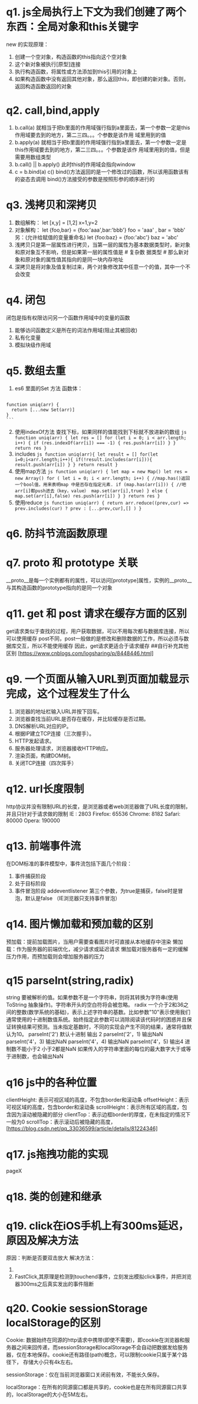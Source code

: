 # q1.  js全局执行上下文为我们创建了两个东西：全局对象和this关键字
  new 的实现原理：
   1. 创建一个空对象，构造函数的this指向这个空对象
   2. 这个新对象被执行[原型]连接
   3. 执行构造函数，将属性或方法添加到this引用的对象上 
   4. 如果构造函数中没有返回其他对象，那么返回this，即创建的新对象。否则，返回构造函数返回的对象

# q2.  call,bind,apply
  1. b.call(a) 就相当于把b里面的作用域强行指到a里面去，第一个参数一定是this作用域要去到的地方，第二三四。。。个参数是该作用
     域里用到的值 
  2. b.apply(a) 就相当于把b里面的作用域强行指到a里面去，第一个参数一定是this作用域要去到的地方，第二三四。。。个参数是该作    用域里用到的值，但是需要用数组类型
  3. b.call() || b.apply() 此时this的作用域会指向window
  4. c = b.bind(a)
     c()
     bind()方法返回的是一个修改过的函数，所以该用函数该有的姿态去调用
     bind()方法接受的参数是按照形参的顺序进行的

# q3.  浅拷贝和深拷贝
  1. 数组解构：
        let [x,y] = [1,2]      x=1,y=2
  2. 对象解构：
        let {foo,bar} = {foo:'aaa',bar:'bbb'}    foo = 'aaa' , bar = 'bbb'
        另：(允许给赋值的变量重命名)
        let {foo:baz} = {foo:'abc'}           baz = 'abc'
  3. 浅拷贝只是第一层属性进行拷贝，当第一层的属性为基本数据类型时，新对象和原对象互不影响，但是如果第一层的属性值是 # 复杂数
     据类型 # 那么新对象和原对象的属性值其指向的是同一块内存地址
  4. 深拷贝是将对象及值复制过来，两个对象修改其中任意一个的值，其中一个不会改变

# q4.  闭包
  闭包是指有权限访问另一个函数作用域中的变量的函数
   1. 能够访问函数定义是所在的词法作用域(阻止其被回收)
   2. 私有化变量
   3. 模拟块级作用域

# q5.  数组去重
  1. es6 里面的Set 方法 函数体：
     ```js
    function uniq(arr) {
      return [...new Set(arr)] 
    }
    ```
  2. 使用indexOf方法  查找下标，如果同样的值能找到下标就不放进新的数组
    ```js
    function uniq(arr) {
      let res = []
      for (let i = 0; i < arr.length; i++) {
        if (res.indexOf(arr[i]) === -1) {
          res.push(arr[i])
        }
      }
      return res
    }
    ```
  3. includes
    ```js
    function uniq(arr){
      let result = []
      for(let i=0;i<arr.length;i++){
        if(!result.includes(arr[i])){
          result.push(arr[i])
        }
      }
      return result
    }
    ```
  4. 使用map方法
    ```js
    function uniq(arr) {
      let map = new Map()
      let res = new Array()
      for ( let i = 0; i < arr.length; i++) {
        //map.has()返回一个bool值，用来表明map 中是否存在指定元素.
        if (map.has(arr[i])) {
          //吧arr[i]都push进去（key，value）
          map.set(arr[i],true)
        } else {
          map.set(arr[i],false)
          res.push(arr[i])
        }
      }
      return res
    }
    ```
  5. 使用reduce
    ```js
    function uniq(arr) {
      return arr.reduce((prev,cur) => 
        prev.includes(cur) ? prev : [...prev,cur],[]
      )
    }
    ```

# q6.  防抖节流函数原理

# q7.  __proto__ 和 prototype 关联
  __proto__是每一个实例都有的属性，可以访问[prototype]属性，实例的__proto__与其构造函数的prototype指向的是同一个对象
      
# q11. get 和 post 请求在缓存方面的区别
  get请求类似于查找的过程，用户获取数据，可以不用每次都与数据库连接，所以可以使用缓存
  post不同，post一般做的是修改和删除数据的工作，所以必须与数据库交互，所以不能使用缓存
  因此，get请求更适合于请求缓存
  ##自行补充其他区别
  [https://www.cnblogs.com/logsharing/p/8448446.html]

# q9. 一个页面从输入URL到页面加载显示完成，这个过程发生了什么
  1. 浏览器的地址栏输入URL并按下回车。
  2. 浏览器查找当前URL是否存在缓存，并比较缓存是否过期。
  3. DNS解析URL对应的IP。
  4. 根据IP建立TCP连接（三次握手）。
  5. HTTP发起请求。
  6. 服务器处理请求，浏览器接收HTTP响应。
  7. 渲染页面，构建DOM树。
  8. 关闭TCP连接（四次挥手）

# q12. url长度限制
  http协议并没有限制URL的长度，是浏览器或者web浏览器做了URL长度的限制，并且只针对于请求做的限制
  IE :     2803
  Firefox: 65536
  Chrome:  8182
  Safari:  80000
  Opera:   190000

# q13. 前端事件流
  在DOM标准的事件模型中，事件流包括下面几个阶段：
   1. 事件捕获阶段
   2. 处于目标阶段
   3. 事件冒泡阶段
   addeventlistener 第三个参数，为true是捕获，false时是冒泡，默认是false （IE浏览器只支持事件冒泡）

# q14. 图片懒加载和预加载的区别
  预加载：提前加载图片，当用户需要查看图片时可直接从本地缓存中渲染
  懒加载：作为服务器的前端优化，减少请求或延迟请求
  懒加载对服务器有一定的缓解压力作用，而预加载则会增加服务器的压力

# q15 parseInt(string,radix)
  string
    要被解析的值。如果参数不是一个字符串，则将其转换为字符串(使用  ToString 抽象操作)。字符串开头的空白符将会被忽略。
  radix
    一个介于2和36之间的整数(数学系统的基础)，表示上述字符串的基数。比如参数"10"表示使用我们通常使用的十进制数值系统。始终指定此参数可以消除阅读该代码时的困惑并且保证转换结果可预测。当未指定基数时，不同的实现会产生不同的结果，通常将值默认为10。
  parseInt('2') 默认十进制 输出 2
  parseInt('2'，1) 输出NaN
  parseInt('4'，3) 输出NaN
  parseInt('4'，4) 输出NaN
  parseInt('4'，5) 输出4
  进制数不能小于2 小于2都是NaN
  如果传入的字符串里面的每位的最大数字大于或等于进制数，也会输出NaN


# q16 js中的各种位置
  clientHeight: 表示可视区域的高度，不包含border和滚动条
  offsetHeight：表示可视区域的高度，包含border和滚动条
  scrollHeight：表示所有区域的高度，包含因为滚动被隐藏的部分
  clientTop：表示边框border的厚度，在未指定的情况下一般为0
  scrollTop：表示滚动后被隐藏的高度，
  [https://blog.csdn.net/qq_33036599/article/details/81224346]

# q17. js拖拽功能的实现
  pageX

# q18. 类的创建和继承

# q19. click在iOS手机上有300ms延迟，原因及解决方法
  原因：判断是否要双击放大
  解决方法：
   1. <meta name="viewport" content="width=device-width, initial-scale=no">
   2. FastClick,其原理是检测到touchend事件，立刻发出模拟click事件，并把浏览器300ms之后真实发出的事件阻断

# q20. Cookie sessionStorage localStorage的区别
  Cookie: 数据始终在同源的http请求中携带(即使不需要)，即cookie在浏览器和服务器之间来回传递，而sessionStorage和localStorage不会自动把数据发给服务器，仅在本地保存。cookie还有路径(path)概念，可以限制cookie只属于某个路径下，
  存储大小只有4k左右。

  sessionStorage：仅在当前浏览器窗口关闭前有效，不能长久保存。

  localStorage：在所有的同源窗口都是共享的，cookie也是在所有同源窗口共享的，localStorage的大小在5M左右。